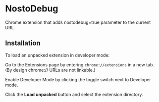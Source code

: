 # NostoDebug
Chrome extension that adds nostodebug=true parameter to the current URL. 

## Installation
To load an unpacked extension in developer mode:

Go to the Extensions page by entering `chrome://extensions` in a new tab. (By design chrome:// URLs are not linkable.)

Enable Developer Mode by clicking the toggle switch next to Developer mode.

Click the **Load unpacked** button and select the extension directory.